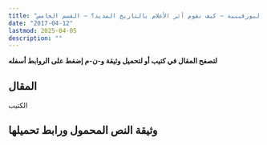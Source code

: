 ```yaml
---
title: "البورقيبية – كيف نقوم أثر الأعلام بالتاريخ المديد؟ – القسم الخامس"
date: "2017-04-12"
lastmod: 2025-04-05
description: ""
---
```

**لتصفح المقال في كتيب أو لتحميل وثيقة و-ن-م إضغط على الروابط أسفله**

## المقال

الكتيب

## وثيقة النص المحمول ورابط تحميلها

###
